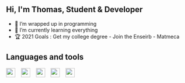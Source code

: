 ## Hi, I'm Thomas, Student & Developer
- 👀 I’m wrapped up in programming
- 🌱 I’m currently learning everything
- :trophy: 2021 Goals : Get my college degree - Join the Enseirb - Matmeca

## Languages and tools

<img src="https://upload.wikimedia.org/wikipedia/commons/6/61/HTML5_logo_and_wordmark.svg" width=25>&nbsp;&nbsp;&nbsp;&nbsp;<img src="https://upload.wikimedia.org/wikipedia/commons/d/d5/CSS3_logo_and_wordmark.svg" width=25>&nbsp;&nbsp;&nbsp;&nbsp;<img src="https://upload.wikimedia.org/wikipedia/fr/6/62/MySQL.svg" width=25>&nbsp;&nbsp;&nbsp;&nbsp;<img src="https://upload.wikimedia.org/wikipedia/commons/b/b2/Bootstrap_logo.svg" width=25>&nbsp;&nbsp;&nbsp;&nbsp;<img src="https://upload.wikimedia.org/wikipedia/commons/9/9a/Visual_Studio_Code_1.35_icon.svg" width=25>



